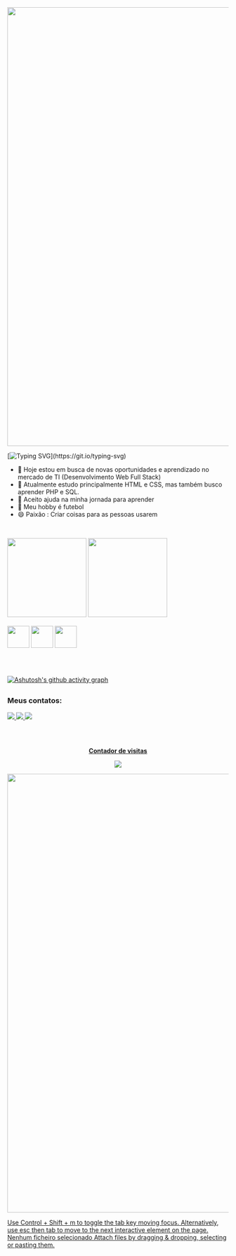 <img width=1000 src = 'https://capsule-render.vercel.app/api?type=waving&height=250&color=0:0194DD,100:050F2C&text=Olá%20Recrutador!&section=header&reversal=false&textBg=false&fontColor=ffffff&animation=twinkling&descAlign=84&descAlignY=86'>

[![Typing SVG](https://readme-typing-svg.demolab.com?font=Comic+Sans&weight=500&size=30&pause=1000&color=0194DD&center=true&vCenter=true&random=false&width=1000&lines=Ol%C3%A1%2C+eu+sou+Vitor+Silva!)](https://git.io/typing-svg)

- 🔭 Hoje estou em busca de novas oportunidades e aprendizado no mercado de TI (Desenvolvimento Web Full Stack) 
- 🌱 Atualmente estudo principalmente HTML e CSS, mas também busco aprender PHP e SQL.
- 🤔 Aceito ajuda na minha jornada para aprender
- 💬 Meu hobby é futebol
- 😄 Paixão : Criar coisas para as pessoas usarem

##
<br>
 <div width=1000>
   <img  height="180em" src="https://github-readme-stats.vercel.app/api?username=VitorSilva&show_icons=true&theme=transparent&hide_border=false&title_color=0194DD&icon_color=0194DD&text_color=ffffff">
   <img height="180em" src="https://github-readme-stats.vercel.app/api/top-langs/?username=VitorSilva&layout=compact&theme=transparent&hide_border=false&title_color=0194DD&text_color=ffffff">
 </div>

<br>

<div>
  <img height="50em" src="https://cdn.jsdelivr.net/gh/devicons/devicon@latest/icons/html5/html5-original.svg" />
  <img height="50em" src="https://cdn.jsdelivr.net/gh/devicons/devicon@latest/icons/css3/css3-original.svg" />
  <img height="50em" src="https://cdn.jsdelivr.net/gh/devicons/devicon@latest/icons/php/php-original.svg" />
   

</div>
          
 
##
<br>

[![Ashutosh's github activity graph](https://github-readme-activity-graph.vercel.app/graph?username=VitorSilva&theme=react-dark&radius=10&color=ffffff&line=0194DD)](https://github.com/ashutosh00710/github-readme-activity-graph)

##
### Meus contatos:

<div>
 <a href="mailto:vitorsilva963@gmail.com"><img src="https://img.shields.io/badge/Gmail-D14836?style=for-the-badge&logo=gmail&logoColor=white"> 
 <a href="https://www.instagram.com/_vitor_silva701/"><img src="https://img.shields.io/badge/Instagram-E4405F?style=for-the-badge&logo=instagram&logoColor=white"> 
 <a href="https://www.linkedin.com/in/vitor-silva-de-jesus-178671189/"><img src="https://img.shields.io/badge/LinkedIn-0077B5?style=for-the-badge&logo=linkedin&logoColor=white"> 
</div>

##
<div align="center">
 <br><p align="center"><b>Contador de visitas</b></p>
 <img align="center" src="https://profile-counter.glitch.me/ismapereira/count.svg"></p>
</div>
 
 
<img width=1000 src = 'https://capsule-render.vercel.app/api?type=waving&height=250&color=0:050F2C,100:0194DD&section=footer&reversal=false&textBg=false&fontColor=ffffff&animation=twinkling&descAlign=84&descAlignY=86'>

Use Control + Shift + m to toggle the tab key moving focus. Alternatively, use esc then tab to move to the next interactive element on the page.
Nenhum ficheiro selecionado
Attach files by dragging & dropping, selecting or pasting them.
